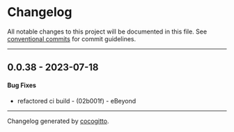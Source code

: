 # Changelog
All notable changes to this project will be documented in this file. See [conventional commits](https://www.conventionalcommits.org/) for commit guidelines.

- - -
## 0.0.38 - 2023-07-18
#### Bug Fixes
- refactored ci build - (02b001f) - eBeyond

- - -

Changelog generated by [cocogitto](https://github.com/cocogitto/cocogitto).